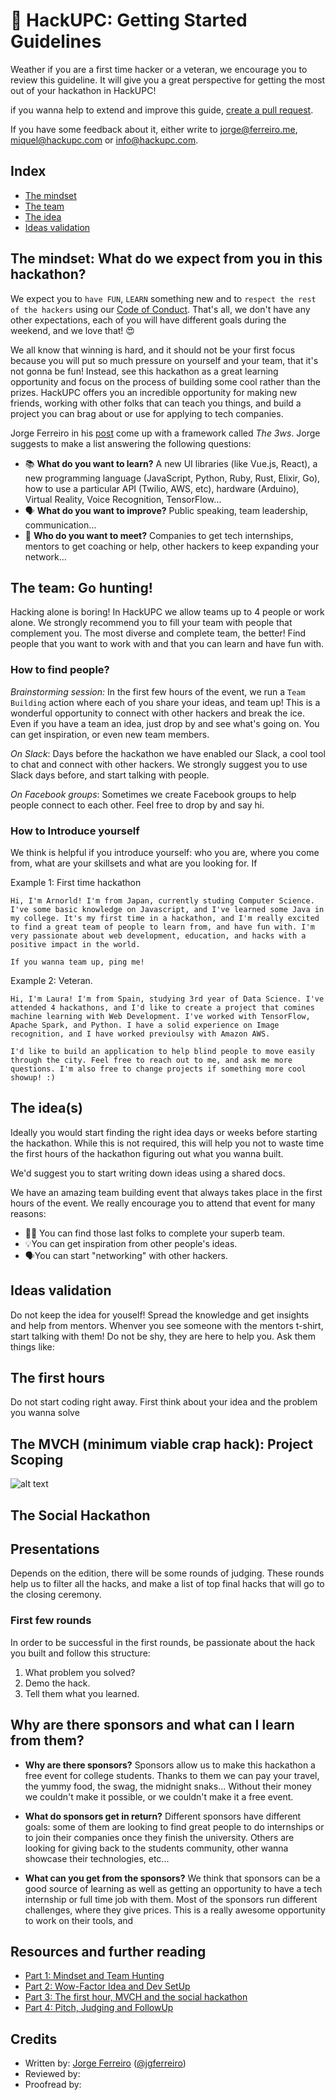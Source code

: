 # 🐝 HackUPC: Getting Started Guidelines

Weather if you are a first time hacker or a veteran, we encourage you to review this guideline. It will give you a great perspective for getting the most out of your hackathon in HackUPC!

if you wanna help to extend and improve this guide, [create a pull request](https://github.com/ferreiro/hackupc-getting-started/pulls).

If you have some feedback about it, either write to [jorge@ferreiro.me](jorge@ferreiro.me), [miquel@hackupc.com](miquel@hackupc.com) or [info@hackupc.com](info@hackupc.com).

## Index

* [The mindset]()
* [The team]()
* [The idea]()
* [Ideas validation]()

## The mindset: What do we expect from you in this hackathon?

We expect you to `have FUN`, `LEARN` something new and to `respect the rest of the hackers` using our [Code of Conduct](https://hackupc.com/code_conduct). That's all, we don't have any other expectations, each of you will have different goals during the weekend, and we love that! 😍

We all know that winning is hard, and it should not be your first focus because you will put so much pressure on yourself and your team, that it's not gonna be fun! Instead, see this hackathon as a great learning opportunity and focus on the process of building some cool rather than the prizes. HackUPC offers you an incredible opportunity for making new friends, working with other folks that can teach you things, and build a project you can brag about or use for applying to tech companies.

Jorge Ferreiro in his [post](https://www.ferreiro.me/blog/part-1-the-definitive-guide-to-making-the-most-of-college-tech-hackathons#the-3-ws) come up with a framework called _The 3ws_. Jorge suggests to make a list answering the following questions:

* 📚 **What do you want to learn?** A new UI libraries (like Vue.js, React), a new programming language (JavaScript, Python, Ruby, Rust, Elixir, Go), how to use a particular API (Twilio, AWS, etc), hardware (Arduino), Virtual Reality, Voice Recognition, TensorFlow…
* 🗣️ **What do you want to improve?** Public speaking, team leadership, communication…
* 👋 **Who do you want to meet?** Companies to get tech internships, mentors to get coaching or help, other hackers to keep expanding your network…

## The team: Go hunting!

Hacking alone is boring! In HackUPC we allow teams up to 4 people or work alone. We strongly recommend you to fill your team with people that complement you. The most diverse and complete team, the better! Find people that you want to work with and that you can learn and have fun with.

### How to find people?

*Brainstorming session:* In the first few hours of the event, we run a `Team Building` action where each of you share your ideas, and team up! This is a wonderful opportunity to connect with other hackers and break the ice. Even if you have a team an idea, just drop by and see what's going on. You can get inspiration, or even new team members.

*On Slack*: Days before the hackathon we have enabled our Slack, a cool tool to chat and connect with other hackers. We strongly suggest you to use Slack days before, and start talking with people. 

*On Facebook groups*: Sometimes we create Facebook groups to help people connect to each other. Feel free to drop by and say hi.

### How to Introduce yourself

We think is helpful if you introduce yourself: who you are, where you come from, what are your skillsets and what are you looking for. If

Example 1: First time hackathon

```
Hi, I'm Arnorld! I'm from Japan, currently studing Computer Science. I've some basic knowledge on Javascript, and I've learned some Java in my college. It's my first time in a hackathon, and I'm really excited to find a great team of people to learn from, and have fun with. I'm very passionate about web development, education, and hacks with a positive impact in the world.

If you wanna team up, ping me!
```

Example 2: Veteran.
```
Hi, I'm Laura! I'm from Spain, studying 3rd year of Data Science. I've attended 4 hackathons, and I'd like to create a project that comines machine learning with Web Development. I've worked with TensorFlow, Apache Spark, and Python. I have a solid experience on Image recognition, and I have worked previoulsy with Amazon AWS.

I'd like to build an application to help blind people to move easily through the city. Feel free to reach out to me, and ask me more questions. I'm also free to change projects if something more cool showup! :)
```

## The idea(s)

Ideally you would start finding the right idea days or weeks before starting the hackathon. While this is not required, this will help you not to waste time the first hours of the hackathon figuring out what you wanna built.

We'd suggest you to start writing down ideas using a shared docs.

We have an amazing team building event that always takes place in the first hours of the event. We really encourage you to attend that event for many reasons:

* 🕵️‍♀️ You can find those last folks to complete your superb team.
* 💡You can get inspiration from other people's ideas.
* 🗣You can start "networking" with other hackers.

## Ideas validation

Do not keep the idea for youself! Spread the knowledge and get insights and help from mentors. Whenver you see someone with the mentors t-shirt, start talking with them! Do not be shy, they are here to help you. Ask them things like: 

## The first hours

Do not start coding right away. First think about your idea and the problem you wanna solve

## The MVCH (minimum viable crap hack): Project Scoping

![alt text](https://ferreirov3.s3.eu-west-2.amazonaws.com/MVCH.jpg "Logo Title Text 1")


## The Social Hackathon

## Presentations

Depends on the edition, there will be some rounds of judging. These rounds help us to filter all the hacks, and make a list of top final hacks that will go to the closing ceremony.

### First few rounds

In order to be successful in the first rounds, be passionate about the hack you built and follow this structure:

1) What problem you solved?
2) Demo the hack.
3) Tell them what you learned.

## Why are there sponsors and what can I learn from them?

* **Why are there sponsors?** Sponsors allow us to make this hackathon a free event for college students. Thanks to them we can pay your travel, the yummy food, the swag, the midnight snaks... Without their money we couldn't make it possible, or we couldn't make it a free event.

* **What do sponsors get in return?** Different sponsors have different goals: some of them are looking to find great people to do internships or to join their companies once they finish the university. Others are looking for giving back to the students community, other wanna showcase their technologies, etc... 

* **What can you get from the sponsors?** We think that sponsors can be a good source of learning as well as getting an opportunity to have a tech internship or full time job with them. Most of the sponsors run different challenges, where they give prices. This is a really awesome opportunity to work on their tools, and 

## Resources and further reading

- [Part 1: Mindset and Team Hunting](https://www.ferreiro.me/blog/part-1-the-definitive-guide-to-making-the-most-of-college-tech-hackathons?utm_source=hackupc-github)
- [Part 2: Wow-Factor Idea and Dev SetUp](https://www.ferreiro.me/blog/part-2-wow-factor-idea-and-dev-environment-the?utm_source=hackupc-github)
- [Part 3: The first hour, MVCH and the social hackathon](https://www.ferreiro.me/blog/part-3-tips-make-a-successful-hackathon-project?utm_source=hackupc-github)
- [Part 4: Pitch, Judging and FollowUp](https://www.ferreiro.me/blog/part-4-pitch-hackathon-idea-and-followup)

## Credits

* Written by: [Jorge Ferreiro](https://www.linkedin.com/in/jgferreiro/) ([@jgferreiro](https://twitter.com/jgFerreiro))
* Reviewed by: 
* Proofread by: 